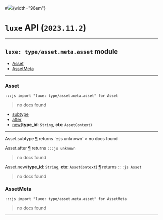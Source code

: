 #![](../../../../../../images/luxe-dark.svg){width="96em"}

# `luxe` API (`2023.11.2`)  


---

## `luxe: type/asset.meta.asset` module

- [Asset](#asset)   
- [AssetMeta](#assetmeta)   

---

### Asset
`:::js import "luxe: type/asset.meta.asset" for Asset`
> no docs found

- [subtype](#Asset.subtype)
- [after](#Asset.after)
- [new](#Asset.new+2)(**type_id**: `String`, **ctx**: `AssetContext`)

<hr/>
<endpoint module="luxe: type/asset.meta.asset" class="Asset" signature="subtype"></endpoint>
<signature id="Asset.subtype">Asset.subtype
<a class="headerlink" href="#Asset.subtype" title="Permanent link">¶</a></signature>
<span class='api_ret'>returns</span> `:::js unknown`
> no docs found   

<endpoint module="luxe: type/asset.meta.asset" class="Asset" signature="after"></endpoint>
<signature id="Asset.after">Asset.after
<a class="headerlink" href="#Asset.after" title="Permanent link">¶</a></signature>
<span class='api_ret'>returns</span> `:::js unknown`
> no docs found   

<endpoint module="luxe: type/asset.meta.asset" class="Asset" signature="new(type_id : String, ctx : AssetContext)"></endpoint>
<signature id="Asset.new+2">Asset.new(**type_id**: `String`, **ctx**: `AssetContext`)
<a class="headerlink" href="#Asset.new+2" title="Permanent link">¶</a></signature>
<span class='api_ret'>returns</span> `:::js Asset`
> no docs found   

### AssetMeta
`:::js import "luxe: type/asset.meta.asset" for AssetMeta`
> no docs found


<hr/>
